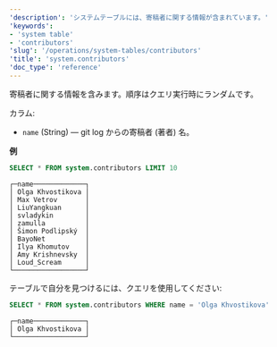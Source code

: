 ```yaml
---
'description': 'システムテーブルには、寄稿者に関する情報が含まれています。'
'keywords':
- 'system table'
- 'contributors'
'slug': '/operations/system-tables/contributors'
'title': 'system.contributors'
'doc_type': 'reference'
---
```


寄稿者に関する情報を含みます。順序はクエリ実行時にランダムです。

カラム:

- `name` (String) — git log からの寄稿者 (著者) 名。

**例**

```sql
SELECT * FROM system.contributors LIMIT 10
```

```text
┌─name─────────────┐
│ Olga Khvostikova │
│ Max Vetrov       │
│ LiuYangkuan      │
│ svladykin        │
│ zamulla          │
│ Šimon Podlipský  │
│ BayoNet          │
│ Ilya Khomutov    │
│ Amy Krishnevsky  │
│ Loud_Scream      │
└──────────────────┘
```

テーブルで自分を見つけるには、クエリを使用してください:

```sql
SELECT * FROM system.contributors WHERE name = 'Olga Khvostikova'
```

```text
┌─name─────────────┐
│ Olga Khvostikova │
└──────────────────┘
```
